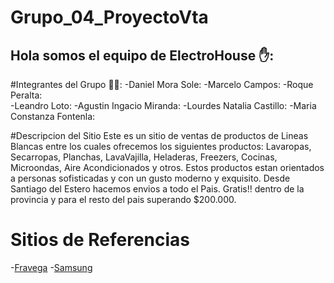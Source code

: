# Grupo_04_ProyectoVta

## Hola somos el equipo de ElectroHouse ✋:

#Integrantes del Grupo 👷‍♂️:
  -Daniel Mora Sole:
  -Marcelo Campos:
  -Roque Peralta:  
  -Leandro Loto:
  -Agustin Ingacio Miranda:
  -Lourdes Natalia Castillo:
  -Maria Constanza Fontenla:

#Descripcion del Sitio
Este es un sitio de ventas de productos de Lineas Blancas entre los cuales ofrecemos los siguientes productos:
Lavaropas, Secarropas, Planchas, LavaVajilla, Heladeras, Freezers, Cocinas, Microondas, Aire Acondicionados y otros.
Estos productos estan orientados a personas sofisticadas y con un gusto moderno y exquisito. 
Desde Santiago del Estero hacemos envios a todo el Pais. Gratis!! dentro de la provincia y para el resto del pais superando $200.000.


# Sitios de Referencias

-[Fravega](https://www.fravega.com/)
-[Samsung](https://www.samsung.com/ar/)

